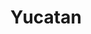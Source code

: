 ---
abv: 8.5%
alt: 
availability: Keg
bitterness: 
description: An imperial stout aged on cinnamon sticks, peppers, and vanilla beans. Thick body from the oats lends a smoothness to the beer.
gravity: 
hops: 
ibu: 40
img: yucatan.jpg
layout: beer
malt: 
modal-id: yucatan
title: Yucatan
on-tap: nope
sourness: 
style: Imperial Stout
---